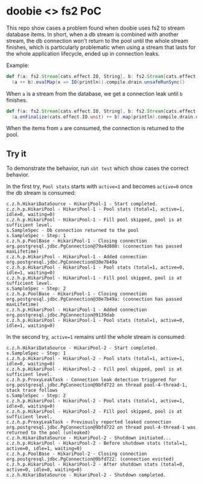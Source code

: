 # doobie <> fs2 PoC

This repo show cases a problem found when doobie uses fs2 to stream database items. In short, when a db stream is combined with another stream, the db connection won't return to the pool until the whole stream finishes, which is particularly problematic when using a stream that lasts for the whole application lifecycle, ended up in connection leaks.

Example:

```scala
def f(a: fs2.Stream[cats.effect.IO, String], b: fs2.Stream[cats.effect.IO, String]): Unit =
  (a ++ b).evalMap(x => IO(println)).compile.drain.unsafeRunSync()
```

When `a` is a stream from the database, we get a connection leak until `b` finishes.


```scala
def f(a: fs2.Stream[cats.effect.IO, String], b: fs2.Stream[cats.effect.IO, String]): Unit =
  (a.onFinalize(cats.effect.IO.unit) ++ b).map(println).compile.drain.unsafeRunSync()
```

When the items from `a` are consumed, the connection is returned to the pool.

## Try it

To demonstrate the behavior, run `sbt test` which show cases the correct behavior.

In the first try, `Pool stats` starts with `active=1` and becomes `active=0` once the db stream is consumed:

```
c.z.h.HikariDataSource - HikariPool-1 - Start completed.
c.z.h.p.HikariPool - HikariPool-1 - Pool stats (total=1, active=1, idle=0, waiting=0)
c.z.h.p.HikariPool - HikariPool-1 - Fill pool skipped, pool is at sufficient level.
s.SampleSpec - Db connection returned to the pool
s.SampleSpec - Step: 1
c.z.h.p.PoolBase - HikariPool-1 - Closing connection org.postgresql.jdbc.PgConnection@79a4d880: (connection has passed maxLifetime)
c.z.h.p.HikariPool - HikariPool-1 - Added connection org.postgresql.jdbc.PgConnection@30e7b49a
c.z.h.p.HikariPool - HikariPool-1 - Pool stats (total=1, active=0, idle=1, waiting=0)
c.z.h.p.HikariPool - HikariPool-1 - Fill pool skipped, pool is at sufficient level.
s.SampleSpec - Step: 2
c.z.h.p.PoolBase - HikariPool-1 - Closing connection org.postgresql.jdbc.PgConnection@30e7b49a: (connection has passed maxLifetime)
c.z.h.p.HikariPool - HikariPool-1 - Added connection org.postgresql.jdbc.PgConnection@9139dab
c.z.h.p.HikariPool - HikariPool-1 - Pool stats (total=1, active=0, idle=1, waiting=0)
```

In the second try, `active=1` remains until the whole stream is consumed:

```
c.z.h.HikariDataSource - HikariPool-2 - Start completed.
s.SampleSpec - Step: 1
c.z.h.p.HikariPool - HikariPool-2 - Pool stats (total=1, active=1, idle=0, waiting=0)
c.z.h.p.HikariPool - HikariPool-2 - Fill pool skipped, pool is at sufficient level.
c.z.h.p.ProxyLeakTask - Connection leak detection triggered for org.postgresql.jdbc.PgConnection@9bfd722 on thread pool-4-thread-1, stack trace follows
s.SampleSpec - Step: 2
c.z.h.p.HikariPool - HikariPool-2 - Pool stats (total=1, active=1, idle=0, waiting=0)
c.z.h.p.HikariPool - HikariPool-2 - Fill pool skipped, pool is at sufficient level.
c.z.h.p.ProxyLeakTask - Previously reported leaked connection org.postgresql.jdbc.PgConnection@9bfd722 on thread pool-4-thread-1 was returned to the pool (unleaked)
c.z.h.HikariDataSource - HikariPool-2 - Shutdown initiated...
c.z.h.p.HikariPool - HikariPool-2 - Before shutdown stats (total=1, active=0, idle=1, waiting=0)
c.z.h.p.PoolBase - HikariPool-2 - Closing connection org.postgresql.jdbc.PgConnection@9bfd722: (connection evicted)
c.z.h.p.HikariPool - HikariPool-2 - After shutdown stats (total=0, active=0, idle=0, waiting=0)
c.z.h.HikariDataSource - HikariPool-2 - Shutdown completed.
```

